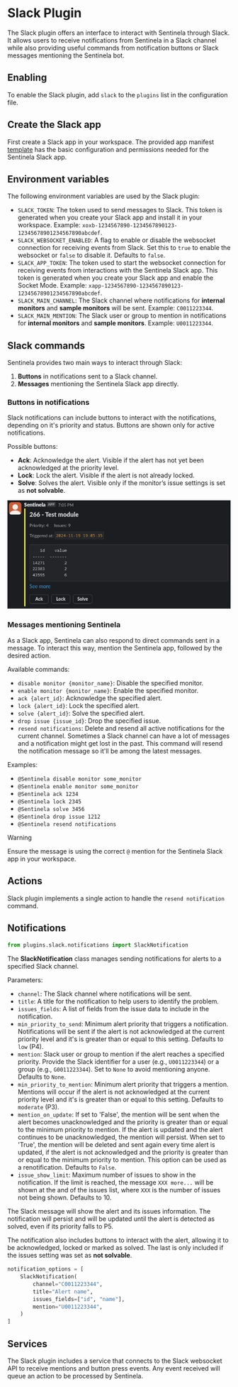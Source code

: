 # Slack Plugin
The Slack plugin offers an interface to interact with Sentinela through Slack. It allows users to receive notifications from Sentinela in a Slack channel while also providing useful commands from notification buttons or Slack messages mentioning the Sentinela bot.

## Enabling
To enable the Slack plugin, add `slack` to the `plugins` list in the configuration file.

## Create the Slack app
First create a Slack app in your workspace. The provided app manifest [template](../resources/slack_app_manifest.yaml) has the basic configuration and permissions needed for the Sentinela Slack app.

## Environment variables
The following environment variables are used by the Slack plugin:
- `SLACK_TOKEN`: The token used to send messages to Slack. This token is generated when you create your Slack app and install it in your workspace. Example: `xoxb-1234567890-1234567890123-12345678901234567890abcdef`.
- `SLACK_WEBSOCKET_ENABLED`: A flag to enable or disable the websocket connection for receiving events from Slack. Set this to `true` to enable the websocket or `false` to disable it. Defaults to `false`.
- `SLACK_APP_TOKEN`: The token used to start the websocket connection for receiving events from interactions with the Sentinela Slack app. This token is generated when you create your Slack app and enable the Socket Mode. Example: `xapp-1234567890-1234567890123-12345678901234567890abcdef`.
- `SLACK_MAIN_CHANNEL`: The Slack channel where notifications for **internal monitors** and **sample monitors** will be sent. Example: `C0011223344`.
- `SLACK_MAIN_MENTION`: The Slack user or group to mention in notifications for **internal monitors** and **sample monitors**. Example: `U0011223344`.

## Slack commands
Sentinela provides two main ways to interact through Slack:
1. **Buttons** in notifications sent to a Slack channel.
2. **Messages** mentioning the Sentinela Slack app directly.

### Buttons in notifications
Slack notifications can include buttons to interact with the notifications, depending on it's priority and status. Buttons are shown only for active notifications.

Possible buttons:
- **Ack**: Acknowledge the alert. Visible if the alert has not yet been acknowledged at the priority level.
- **Lock**: Lock the alert. Visible if the alert is not already locked.
- **Solve**: Solves the alert. Visible only if the monitor’s issue settings is set as **not solvable**.

![Slack message with buttons](../images/slack_notification_message_with_buttons.png)

### Messages mentioning Sentinela
As a Slack app, Sentinela can also respond to direct commands sent in a message. To interact this way, mention the Sentinela app, followed by the desired action.

Available commands:
- `disable monitor {monitor_name}`: Disable the specified monitor.
- `enable monitor {monitor_name}`: Enable the specified monitor.
- `ack {alert_id}`: Acknowledge the specified alert.
- `lock {alert_id}`: Lock the specified alert.
- `solve {alert_id}`: Solve the specified alert.
- `drop issue {issue_id}`: Drop the specified issue.
- `resend notifications`: Delete and resend all active notifications for the current channel. Sometimes a Slack channel can have a lot of messages and a notification might get lost in the past. This command will resend the notification message so it'll be among the latest messages.

Examples:
- `@Sentinela disable monitor some_monitor`
- `@Sentinela enable monitor some_monitor`
- `@Sentinela ack 1234`
- `@Sentinela lock 2345`
- `@Sentinela solve 3456`
- `@Sentinela drop issue 1212`
- `@Sentinela resend notifications`

> [!WARNING]
> Ensure the message is using the correct `@` mention for the Sentinela Slack app in your workspace.

## Actions
Slack plugin implements a single action to handle the `resend notification` command.

## Notifications
```python
from plugins.slack.notifications import SlackNotification
```

The **SlackNotification** class manages sending notifications for alerts to a specified Slack channel.

Parameters:
- `channel`: The Slack channel where notifications will be sent.
- `title`: A title for the notification to help users to identify the problem.
- `issues_fields`: A list of fields from the issue data to include in the notification.
- `min_priority_to_send`: Minimum alert priority that triggers a notification. Notifications will be sent if the alert is not acknowledged at the current priority level and it's is greater than or equal to this setting. Defaults to `low` (P4).
- `mention`: Slack user or group to mention if the alert reaches a specified priority. Provide the Slack identifier for a user (e.g., `U0011223344`) or a group (e.g., `G0011223344`). Set to `None` to avoid mentioning anyone. Defaults to `None`.
- `min_priority_to_mention`: Minimum alert priority that triggers a mention. Mentions will occur if the alert is not acknowledged at the current priority level and it's is greater than or equal to this setting. Defaults to `moderate` (P3).
- `mention_on_update`: If set to 'False', the mention will be sent when the alert becomes unacknowledged and the priority is greater than or equal to the minimum priority to mention. If the alert is updated and the alert continues to be unacknowledged, the mention will persist. When set to 'True', the mention will be deleted and sent again every time alert is updated, if the alert is not acknowledged and the priority is greater than or equal to the minimum priority to mention. This option can be used as a renotification. Defaults to `False`.
- `issue_show_limit`: Maximum number of issues to show in the notification. If the limit is reached, the message `XXX more...` will be shown at the and of the issues list, where `XXX` is the number of issues not being shown. Defaults to 10.

The Slack message will show the alert and its issues information. The notification will persist and will be updated until the alert is detected as solved, even if its priority falls to P5.

The notification also includes buttons to interact with the alert, allowing it to be acknowledged, locked or marked as solved. The last is only included if the issues setting was set as **not solvable**.

```python
notification_options = [
    SlackNotification(
        channel="C0011223344",
        title="Alert name",
        issues_fields=["id", "name"],
        mention="U0011223344",
    )
]
```

## Services
The Slack plugin includes a service that connects to the Slack websocket API to receive mentions and button press events. Any event received will queue an action to be processed by Sentinela.

